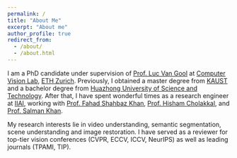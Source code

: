 ```yaml
---
permalink: /
title: "About Me"
excerpt: "About me"
author_profile: true
redirect_from: 
  - /about/
  - /about.html
---
```


I am a PhD candidate under supervision of [Prof. Luc Van Gool](https://vision.ee.ethz.ch/people-details.OTAyMzM=.TGlzdC8zMjQ4LC0xOTcxNDY1MTc4.html) at [Computer Vision Lab](https://vision.ee.ethz.ch/), [ETH Zurich](https://ethz.ch/en.html). Previously, I obtained a master degree from [KAUST](https://www.kaust.edu.sa/en) and a bachelor degree from [Huazhong University of Science and Technology](https://www.hust.edu.cn). After that, I have spent wonderful times as a research engineer at [IIAI](http://www.inceptioniai.org), working with [Prof. Fahad Shahbaz Khan](https://sites.google.com/view/fahadkhans/home), [Prof. Hisham Cholakkal](href="https://mbzuai-cv-lab.netlify.app/author/dr.-hisham-cholakkal/), and [Prof. Salman Khan](https://salman-h-khan.github.io).

My research interests lie in video understanding, semantic segmentation, scene understanding and image restoration. I have served as a reviewer for top-tier vision conferences (CVPR, ECCV, ICCV, NeurIPS) as well as leading journals (TPAMI, TIP).


